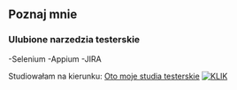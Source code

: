 ## Poznaj mnie

### Ulubione narzedzia testerskie
-Selenium
-Appium
-JIRA

Studiowałam na kierunku:
[Oto moje studia testerskie](https://www.wsb.pl/wroclaw/studenci/studia-podyplomowe/kierunki/tester-oprogramowania-dla-aplikacji-mobilnych-i-serwerowych)
[![KLIK](https://www.youtube.com/watch?v=0fXdbvve4Ys)](https://www.youtube.com/watch?v=0fXdbvve4Ys)


